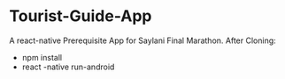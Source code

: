 # Tourist-Guide-App
A react-native Prerequisite App for Saylani Final Marathon. After Cloning:
* npm install
* react -native run-android

